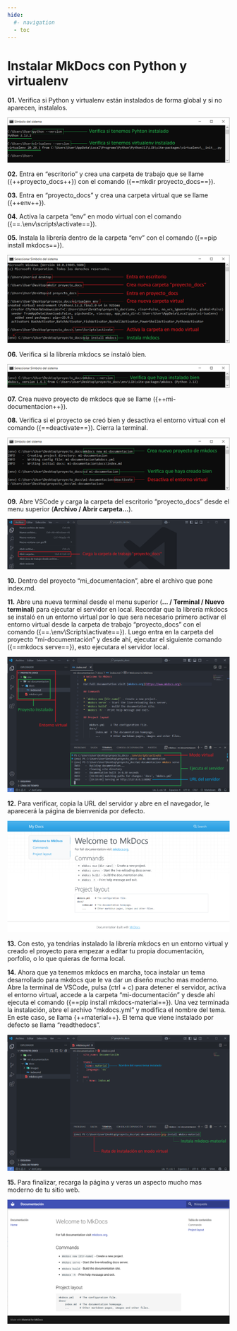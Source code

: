 ```yaml
---
hide:
  #- navigation
  - toc
---
```


# Instalar MkDocs con Python y virtualenv

<p><strong>01.</strong> Verifica si Python y virtualenv están instalados de forma global y si no aparecen, instalalos.</p>

![Git Hub Image](images/mkdocs/01.python_virtualenv.png)
<br>

<p><strong>02.</strong> Entra en “escritorio” y crea una carpeta de trabajo que se llame ({++proyecto_docs++}) con el comando ({==mkdir proyecto_docs==}).</p>
<p><strong>03.</strong> Entra en “proyecto_docs” y crea una carpeta virtual que se llame ({++env++}).</P>
<p><strong>04.</strong> Actíva la carpeta “env” en modo virtual con el comando ({==.\env\scripts\activate==}).</p>
<p><strong>05.</strong> Instala la librería dentro de la carpeta “env” con el comando ({==pip install mkdocs==}).</p>

![Git Hub Image](images/mkdocs/02.instalacion_virtual_mkdocs.png)
<br>

<p><strong>06.</strong> Verifica si la librería mkdocs se instaló bien.</p>

![Git Hub Image](images/mkdocs/03.mkdocs_version.png)
<br>

<p><strong>07.</strong> Crea nuevo proyecto de mkdocs que se llame ({++mi-documentacion++}).</p>
<p><strong>08.</strong> Verifica si el proyecto se creó bien y desactiva el entorno virtual con el comando ({==deactivate==}). Cierra la terminal.</p>

![Git Hub Image](images/mkdocs/04.mkdocs_nuevo_proyecto.png)
<br>

<p><strong>09.</strong> Abre VSCode y carga la carpeta del escritorio “proyecto_docs” desde el menu superior (<strong>Archivo / Abrir carpeta…</strong>).</p>

![Git Hub Image](images/mkdocs/05.vscode_abrir_carpeta_trabajo.png)
<br>

<p><strong>10.</strong> Dentro del proyecto “mi_documentacion”, abre el archivo que pone index.md.</p>
<p><strong>11.</strong> Abre una nueva terminal desde el menu superior (<strong>... / Terminal / Nuevo terminal</strong>) para ejecutar el servidor en local. Recordar que la librería mkdocs se instaló en un entorno virtual por lo que sera necesario primero activar el entorno virtual desde la carpeta de trabajo “proyecto_docs” con el
comando ({==.\env\Scripts\activate==}). Luego entra en la carpeta del proyecto “mi-documentación” y desde ahí, ejecutar
el siguiente comando ({==mkdocs serve==}), esto ejecutara el servidor local.</p>

![Git Hub Image](images/mkdocs/06.vscode_ejecutar_servidor.png)
<br>

<p><strong>12.</strong> Para verificar, copia la URL del servidor y abre en el navegador, le aparecerá la página de bienvenida por defecto.</p>

![Git Hub Image](images/mkdocs/07.mkdocs_index.png)
<br>

<p><strong>13.</strong> Con esto, ya tendrias instalado la librería mkdocs en un entorno virtual y creado el proyecto para empezar a editar tu propia documentación, porfolio, o lo que quieras de forma local.</p>
<p><strong>14.</strong> Ahora que ya tenemos mkdocs en marcha, toca instalar un tema desarrollado para mkdocs que le va dar un
diseño mucho mas moderno. Abre la terminal de VSCode, pulsa (ctrl + c) para detener el servidor, activa el entorno virtual, accede a la carpeta “mi-documentación” y desde ahí ejecuta el comando ({==pip install mkdocs-material==}).
Una vez terminada la instalación, abre el archivo “mkdocs.yml” y modifica el nombre del tema. En este caso, se llama {++material++}. El tema que viene instalado por defecto se llama “readthedocs”.</p>

![Git Hub Image](images/mkdocs/08.instalar_temas.png)
<br>

<p><strong>15.</strong> Para finalizar, recarga la página y veras un aspecto mucho mas moderno de tu sitio web.</p>

![Git Hub Image](images/mkdocs/09.mkdocs_tema_nuevo_index.png)
<br>
<br>
